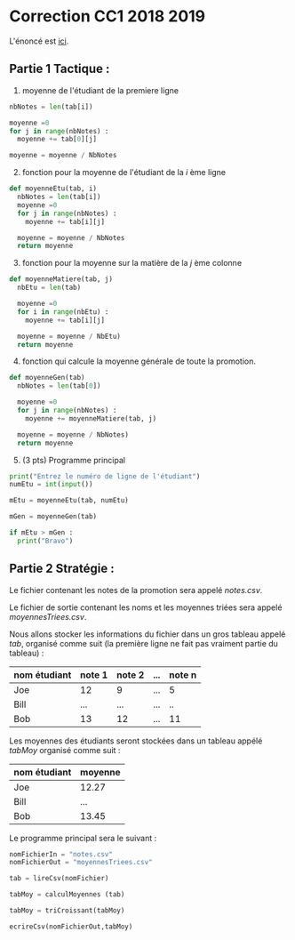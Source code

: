 # Correction CC1 2018 2019

L'énoncé est [ici](inge1_algocc1_1018.md).

## Partie 1 Tactique :

1. moyenne de l'étudiant de la premiere ligne

```python
nbNotes = len(tab[i])

moyenne =0
for j in range(nbNotes) :
  moyenne += tab[0][j]

moyenne = moyenne / NbNotes
```

2. fonction pour la moyenne de l'étudiant de la *i* ème ligne

```python
def moyenneEtu(tab, i)
  nbNotes = len(tab[i])
  moyenne =0
  for j in range(nbNotes) :
    moyenne += tab[i][j]

  moyenne = moyenne / NbNotes
  return moyenne
```

3. fonction pour la moyenne sur la matière de la *j* ème colonne

```python
def moyenneMatiere(tab, j)
  nbEtu = len(tab)

  moyenne =0
  for i in range(nbEtu) :
    moyenne += tab[i][j]

  moyenne = moyenne / NbEtu)
  return moyenne
```

4. fonction qui calcule la moyenne générale de toute
la promotion.

```python
def moyenneGen(tab)
  nbNotes = len(tab[0])

  moyenne =0
  for j in range(nbNotes) :
    moyenne += moyenneMatiere(tab, j)

  moyenne = moyenne / NbNotes)
  return moyenne
```

5. (3 pts) Programme principal

```python
print("Entrez le numéro de ligne de l'étudiant")
numEtu = int(input())

mEtu = moyenneEtu(tab, numEtu)

mGen = moyenneGen(tab)

if mEtu > mGen :
  print("Bravo")
```

## Partie 2 Stratégie :
Le fichier contenant les notes de la promotion sera appelé *notes.csv*.

Le fichier de sortie contenant les noms et les moyennes triées sera appelé *moyennesTriees.csv*.

Nous allons stocker les informations du fichier dans un gros tableau appelé *tab*, organisé comme suit (la première ligne ne fait pas vraiment partie du tableau) :

| nom étudiant | note 1| note 2|... |note n |
|-|-|-|--|---|
|Joe|12| 9|...|5|
|Bill|...| ...| ...|..|
|Bob |13| 12 | ...| 11|

Les moyennes des étudiants seront stockées dans un tableau appélé *tabMoy* organisé comme suit :

| nom étudiant | moyenne |
|-|-|
|Joe|12.27|
|Bill|...|
|Bob |13.45|

Le programme principal sera le suivant :
```python
nomFichierIn = "notes.csv"
nomFichierOut = "moyennesTriees.csv"

tab = lireCsv(nomFichier)

tabMoy = calculMoyennes (tab)

tabMoy = triCroissant(tabMoy)

ecrireCsv(nomFichierOut,tabMoy)
```
